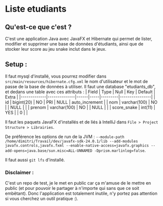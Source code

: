 # Liste etudiants
## Qu'est-ce que c'est ?

C'est une application Java avec JavaFX et Hibernate qui permet de lister, modifier et supprimer une base de données d'étudiants, ainsi que de stocker leur score au jeu snake inclut dans le jeux.

## Setup :

Il faut mysql d'installé, vous pourrez modifier dans ```src/main/resources/hibernate.cfg.xml``` le nom d'utilisateur et le mot de passe de la base de données à utiliser.
Il faut une database "etudiants_db", et dedans une table avec ces attributs :
| Field       | Type         | Null | Key | Default | Extra          |
|-------------|--------------|------|-----|---------|----------------|
| id          | bigint(20)   | NO   | PRI | NULL    | auto_increment |
| nom         | varchar(100) | NO   |     | NULL    |                |
| prenom      | varchar(100) | NO   |     | NULL    |                |
| score_snake | int(11)      | YES  |     | 0       |                |


Il faut les paquets JavaFX d'installés et de liés à IntelliJ dans ```File > Project Structure > Librairies```.

De préférence les options de run de la JVM : ```--module-path /home/dimitri/Travail/dev/javafx-sdk-24.0.1/lib --add-modules javafx.controls,javafx.fxml --enable-native-access=javafx.graphics --add-opens=java.base/sun.misc=ALL-UNNAMED -Dprism.marlinlog=false```.

Il faut aussi ```git lfs``` d'installé.

### Disclaimer :

C'est un repo de test, je le met en public car ça m'amuse de le mettre en public (et pour pouvoir le partager à n'importe qui sans que ce soit embêtant). Donc l'application est totalement inutile, n'y portez pas attention si vous cherchez un outil pratique :).
